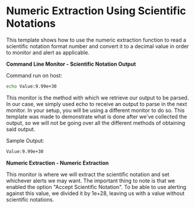 <strong>Numeric Extraction Using Scientific Notations</strong>
====================================================
This template shows how to use the numeric extraction function to read a scientific notation format number and convert it to a decimal value in order to monitor and alert as applicable.

<strong>Command Line Monitor - Scientific Notation Output</strong>

Command run on host:
```bash
echo Value:9.99e+30
```
This monitor is the method with which we retrieve our output to be parsed. In our case, we simply used echo to receive an output to parse in the next monitor. In your setup, you will be using a different monitor to do so. This template was made to demonstrate what is done after we've collected the output, so we will not be going over all the different methods of obtaining said output.

Sample Output:
```bash
Value:9.99e+30
```
<strong>Numeric Extraction - Numeric Extraction</strong>

This monitor is where we will extract the scientific notation and set whichever alerts we may want. The important thing to note is that we enabled the option "Accept Scientific Notation". To be able to use alerting against this value, we divided it by 1e+28, leaving us with a value without scientific notations.
